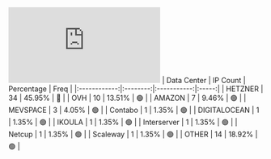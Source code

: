 ![Diagramm](https://github.com/obajay/StateSync-snapshots/blob/main/Projects/Sge/1/README.md)
| Data Center | IP Count | Percentage | Freq |
|:------------:|:--------:|:-----------:|:-----:|
| HETZNER | 34 | 45.95% | 🔴 |
| OVH | 10 | 13.51% | 🟢 |
| AMAZON | 7 | 9.46% | 🟢 |
| MEVSPACE | 3 | 4.05% | 🟢 |
| Contabo | 1 | 1.35% | 🟢 |
| DIGITALOCEAN | 1 | 1.35% | 🟢 |
| IKOULA | 1 | 1.35% | 🟢 |
| Interserver | 1 | 1.35% | 🟢 |
| Netcup | 1 | 1.35% | 🟢 |
| Scaleway | 1 | 1.35% | 🟢 |
| OTHER | 14 | 18.92% | 🟢 |